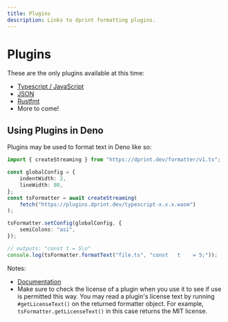 ```yaml
---
title: Plugins
description: Links to dprint formatting plugins.
---
```


# Plugins

These are the only plugins available at this time:

* [Typescript / JavaScript](/plugins/typescript)
* [JSON](/plugins/json)
* [Rustfmt](/plugins/rustfmt)
* More to come!

## Using Plugins in Deno

Plugins may be used to format text in Deno like so:

```ts
import { createStreaming } from "https://dprint.dev/formatter/v1.ts";

const globalConfig = {
    indentWidth: 2,
    lineWidth: 80,
};
const tsFormatter = await createStreaming(
    fetch("https://plugins.dprint.dev/typescript-x.x.x.wasm")
);

tsFormatter.setConfig(globalConfig, {
    semiColons: "asi",
});

// outputs: "const t = 5\n"
console.log(tsFormatter.formatText("file.ts", "const   t    = 5;"));
```

Notes:

* [Documentation](https://doc.deno.land/https/dprint.dev/formatter/v1.ts)
* Make sure to check the license of a plugin when you use it to see if use is permitted this way. You may read a plugin's license text by running `#getLicenseText()` on the returned formatter object. For example, `tsFormatter.getLicenseText()` in this case returns the MIT license.
